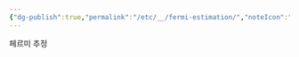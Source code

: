 ```yaml
---
{"dg-publish":true,"permalink":"/etc/__/fermi-estimation/","noteIcon":"","created":"2024-03-01T19:37:49.000+09:00"}
---
```



페르미 추정